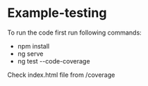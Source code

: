 # Example-testing

To run the code first run following commands:
- npm install
- ng serve 
- ng test --code-coverage

Check index.html file from /coverage
